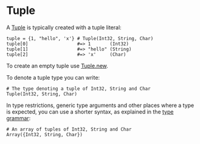 # Tuple

A [Tuple](http://crystal-lang.org/api/Tuple.html) is typically created with a tuple literal:

```crystal
tuple = {1, "hello", 'x'} # Tuple(Int32, String, Char)
tuple[0]                  #=> 1       (Int32)
tuple[1]                  #=> "hello" (String)
tuple[2]                  #=> 'x'     (Char)
```

To create an empty tuple use [Tuple.new](https://crystal-lang.org/api/Tuple.html#new%28%2Aargs%3A%2AT%29-class-method).

To denote a tuple type you can write:

```crystal
# The type denoting a tuple of Int32, String and Char
Tuple(Int32, String, Char)
```

In type restrictions, generic type arguments and other places where a type is expected, you can use a shorter syntax, as explained in the [type grammar](../type_grammar.html):

```crystal
# An array of tuples of Int32, String and Char
Array({Int32, String, Char})
```
